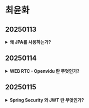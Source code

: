 # 최윤화

## 20250113

<details class = "first">
    <summary>
    <b>왜 JPA를 사용하는가?</b>
    </summary>

        # JPA란?
        Java Persistence API의 약자로, ORM(Object-Relational-Mapping) 기술 표준으로 사용되는 인터페이스의 모음이다.
        Java를 사용해 관계형 데이터베이스를 사용하는 방식을 정의한 인터페이스로,
        SQL을 사용하지 않아도 Database의 CRUD가 가능하다는 특징이 있다.

        ---

        ## ORM (Object-Relational Mapping)
        - 일반적으로 알고 있는 **Class**와 **Database의 Table**을 연결한다는 의미이다.
        - Java의 Class를 RDB(Relational Database)의 Table로, 해당 Class가 가진 속성을 Column으로, 객체들을 Table의 Row로 연결해준다.
        - JPA를 구현한 ORM 프레임워크 중 대표적으로 **Hibernate**가 있다.

        ---

        ## JPA 장점
        1. **SQL문을 몰라도 Method 조작으로 CRUD 수행 가능**
        - 개발자는 비즈니스 로직에만 집중할 수 있다.

        2. **Mapping 정보가 Class에 정의**
        - 설계도에 대한 의존도를 낮출 수 있고, 유지보수와 재설계에 유리하다.
        - Table에 변경이 생겨도 Query문을 수정할 필요 없이 Class만 수정하면 된다.

        3. **Database 간 SQL 형식 차이 무시 가능**
        - 자체 SQL문을 사용해 MySQL과 PostgreSQL 간의 SQL 형식 차이가 있어도 설정 정보만 수정하면 문제없이 작동한다.

        4. **간결한 코드와 높은 가독성**
        - Query와 같은 선언문, 할당 등의 부수적인 코드가 줄어들어 각종 객체에 대한 코드를 별도로 작성하지 않아도 된다.

        ---

        ## JPA 단점
        1. **설계가 잘못될 경우 문제 발생**
        - 속도 저하 및 일관성이 무너질 수 있다.

        2. **복잡한 Query 처리 한계**
        - Method 단위에서 처리하지 못하는 복잡한 Query는 결국 SQL문을 직접 작성해야 한다.

        ---

        ## Spring에서 JPA 사용하기
        Spring 프레임워크를 사용할 때 Database와 연결하는 경우가 많다.
        이때 JPA를 사용해 개발하는 경우가 흔하며, Spring에서는 이를 쉽게 사용할 수 있도록 **Spring Data JPA** 모듈을 제공한다.
        이 모듈을 통해 JPA를 더욱 간편하게 사용할 수 있다.

</details>

## 20250114

<details class = "first">
    <summary>
    <b>WEB RTC - Openvidu 란 무엇인가?</b>
    </summary>

        # webRTC(Web Real-Time Communication)

        웹 브라우저가 서로 통신할 수 있도록 설계된 API
        웹 브라우저 상에서는 어떠한 플러그인도 필요 없이 음성 채팅과 화상채팅, 
        데이터 교환까지도 가능하게 하는 기술
        WebRTC 기술은 P2P(Peer-to-Peer) 통신에 최적화

        ---

        ## 시그널링(Signaling)

        RTCPeerConnection들이 적절하게 데이터를 교환할 수 있게 처리해 주는 과정
        이를 수행하는 서버 = 시그널 서버
        전이중 통신을 지원하는 websocket 으로 이를 구현하는 것이 가장 적합
        세션제어메세지, 네트워크 구성, 미디어 기능 정보 교환
        시그널링은 P2P 스트리밍 시작 전에 성공적으로 완료되어야 함

        세션 제어 메세지 : 통신을 초기화하거나 닫고 오류를 보고
        네트워크 구성 : 외부세계에 컴퓨터의 IP 주소와 포트는 무엇인지 파악
        미디어 기능 : 브라우저와 통신하려는 브라우저에서 처리할 수 있는 코덱과 해상도는 무엇인지 파악

        ---

        ## 서버

        서버는 단지 웹 브라우저를 특정하기 위한 시그널링(Signaling)과정으로만 쓰임
        시그널링을 마친 뒤 실제 데이터는 P2P 혹은 중개 서버를 통해 주고받음
        서버에서는 websocket(TCP) 사용 (cf. webRTC는 UDP)

        ---

        ## openVidu란?
        
        웹 또는 모바일 애플리케이션에서 화상 통화를 쉽게 추가할 수 있는 플랫폼
        Kurento기반의 중개 서버를 애플리케이션에 쉽게 추가할 수 있도록 완전한 기술스택을 제공
        Kurento : WebRTC 미디어 서버 역할을 함과 동시에 WebRTC 기술을 이용해 애플리케이션 개발을 돕는 
        클라이언트 API세트
        ---

</details>


## 20250115

<details class = "first">
    <summary>
    <b>Spring Security 와 JWT 란 무엇인가?</b>
    </summary>

        ## Spring Security

        Spring Security는 Spring 기반의 애플리케이션의 보안(인증과 권한, 인가 등)을 담당하는 스프링 하위 프레임워크이다. 
        Spring Security는 '인증'과 '권한'에 대한 부분을 Filter 흐름에 따라 처리하고 있다. 
        Filter는 Dispatcher Servlet으로 가기 전에 적용되므로 가장 먼저 URL 요청을 받지만, 
        Interceptor는 Dispatcher와 Controller사이에 위치한다는 점에서 적용 시기의 차이가 있다. 
        Spring Security는 보안과 관련해서 체계적으로 많은 옵션을 제공해주기 때문에 
        개발자 입장에서는 일일이 보안관련 로직을 작성하지 않아도 된다는 장점이 있다.

        ---

        ## JWT(Json Web Token)

        정보를 비밀리에 전달하거나 인증할 때 주로 사용하는 토큰으로, Json객체를 이용함

        JWT는 Json Web Token의 약자로 일반적으로 클라이언트와 서버 사이에서 통신할 때 권한을 위해 사용하는 토큰이다.
        웹 상에서 정보를 Json형태로 주고 받기 위해 표준규약에 따라 생성한 암호화된 토큰으로 
        복잡하고 읽을 수 없는 string 형태로 저장되어있다.

        - 헤더 (Header)
        어떠한 알고리즘으로 암호화 할 것인지, 어떠한 토큰을 사용할 것 인지에 대한 정보가 들어있다.
        
        - 정보 (Payload)
        전달하려는 정보(사용자 id나 다른 데이터들, 이것들을 클레임이라고 부른다)가 들어있다.
        payload에 있는 내용은 수정이 가능하여 더 많은 정보를 추가할 수 있다. 
        그러나 노출과 수정이 가능한 지점이기 때문에 인증이 필요한 최소한의 정보(아이디, 비밀번호 등 개인정보가 아닌 
        이 토큰을 가졌을 때 권한의 범위나 토큰의 발급일과 만료일자 등)만을 담아야한다.
        
        - 서명 (Signature)
        가장 중요한 부분으로 헤더와 정보를 합친 후 발급해준 서버가 지정한 secret key로 암호화 시켜 토큰을 변조하기 어렵게 만들어준다.
        한가지 예를 들어보자면 토큰이 발급된 후 누군가가 Payload의 정보를 수정하면 Payload에는 다른 누군가가 조작된 정보가 들어가 있지만 
        Signatute에는 수정되기 전의 Payload 내용을 기반으로 이미 암호화 되어있는 결과가 저장되어 있기 때문에 조작되어있는 Payload와는 다른 결과값이 나오게 된다.
        이러한 방식으로 비교하면 서버는 토큰이 조작되었는지 아닌지를 쉽게 알 수 있고, 다른 누군가는 조작된 토큰을 악용하기가 어려워진다.
        ---

        ## JWT 활용 방식

        1. 사용자가 id와 password를 입력하여 로그인 요청을 한다.
        2. 서버는 회원DB에 들어가 있는 사용자인지 확인을 한다.
        3. 확인이 되면 서버는 로그인 요청 확인 후, secret key를 통해 토큰을 발급한다.
        4. 이것을 클라이언트에 전달한다.
        5. 서비스 요청과 권한을 확인하기 위해서 헤더에 데이터(JWT) 요청을 한다.
        6. 데이터를 확인하고 JWT에서 사용자 정보를 확인한다.
        7. 클라이언트 요청에 대한 응답과 요청한 데이터를 전달해준다.

        이와 같이 토큰 기반 인증방식은 사용자의 인증이 완료된 이후에 토큰을 발급한다. 
        클라이언트쪽에서는 전달받은 토큰을 저장해두고 서버에 요청을 할 때마다 해당 토큰을 서버에 함께 전달한다. 
        그 이후 서버는 토큰을 검증하고 응답하는 방식으로 작동한다.

        - 토큰 발급은 Access 와 Refresh 둘 다 사용 권장

</details>